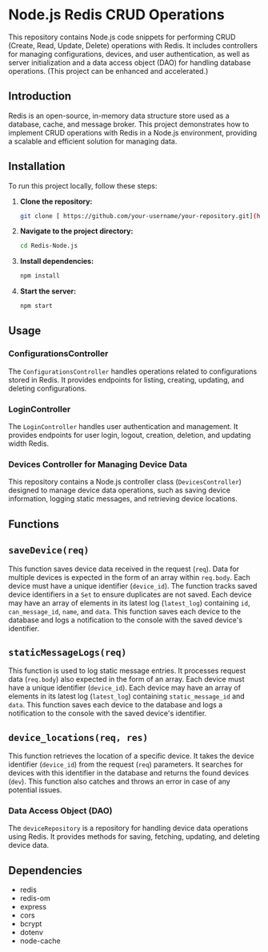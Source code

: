 # Node.js Redis CRUD Operations

This repository contains Node.js code snippets for performing CRUD (Create, Read, Update, Delete) operations with Redis. It includes controllers for managing configurations, devices, and user authentication, as well as server initialization and a data access object (DAO) for handling database operations.
(This project can be enhanced and accelerated.)

## Introduction

Redis is an open-source, in-memory data structure store used as a database, cache, and message broker. This project demonstrates how to implement CRUD operations with Redis in a Node.js environment, providing a scalable and efficient solution for managing data.

## Installation

To run this project locally, follow these steps:

1. **Clone the repository:**

    ```bash
    git clone [ https://github.com/your-username/your-repository.git](https://github.com/Tamayerd/Redis-Node.js.git)
    ```

2. **Navigate to the project directory:**

    ```bash
    cd Redis-Node.js
    ```

3. **Install dependencies:**

    ```bash
    npm install
    ```

4. **Start the server:**

    ```bash
    npm start
    ```

## Usage

### ConfigurationsController

The `ConfigurationsController` handles operations related to configurations stored in Redis. It provides endpoints for listing, creating, updating, and deleting configurations.


### LoginController

The `LoginController` handles user authentication and management. It provides endpoints for user login, logout, creation, deletion, and updating width Redis.

### Devices Controller for Managing Device Data

This repository contains a Node.js controller class (`DevicesController`) designed to manage device data operations, such as saving device information, logging static messages, and retrieving device locations.

## Functions

## `saveDevice(req)`

This function saves device data received in the request (`req`). Data for multiple devices is expected in the form of an array within `req.body`. Each device must have a unique identifier (`device_id`). The function tracks saved device identifiers in a `Set` to ensure duplicates are not saved. Each device may have an array of elements in its latest log (`latest_log`) containing `id`, `can_message_id`, `name`, and `data`. This function saves each device to the database and logs a notification to the console with the saved device's identifier.

## `staticMessageLogs(req)`

This function is used to log static message entries. It processes request data (`req.body`) also expected in the form of an array. Each device must have a unique identifier (`device_id`). Each device may have an array of elements in its latest log (`latest_log`) containing `static_message_id` and `data`. This function saves each device to the database and logs a notification to the console with the saved device's identifier.

## `device_locations(req, res)`

This function retrieves the location of a specific device. It takes the device identifier (`device_id`) from the request (`req`) parameters. It searches for devices with this identifier in the database and returns the found devices (`dev`). This function also catches and throws an error in case of any potential issues.


### Data Access Object (DAO)

The `deviceRepository` is a repository for handling device data operations using Redis. It provides methods for saving, fetching, updating, and deleting device data.

## Dependencies

- redis
- redis-om
- express
- cors
- bcrypt
- dotenv
- node-cache

